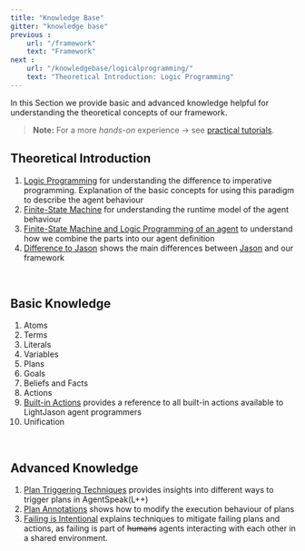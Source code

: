 ```yaml
---
title: "Knowledge Base"
gitter: "knowledge base"
previous :
    url: "/framework"
    text: "Framework"
next :
    url: "/knowledgebase/logicalprogramming/"
    text: "Theoretical Introduction: Logic Programming"
---
```


In this Section we provide basic and advanced knowledge helpful for understanding the theoretical concepts of our framework.

> **Note:** For a more *hands-on* experience $\to$ see [practical tutorials](/tutorials).

## Theoretical Introduction
  1. [Logic Programming](logicalprogramming) for understanding the difference to imperative programming. Explanation of the basic concepts for using this paradigm to describe the agent behaviour
  2. [Finite-State Machine](finitestatemachine) for understanding the runtime model of the agent behaviour
  3. [Finite-State Machine and Logic Programming of an agent](agent) to understand how we combine the parts into our agent definition
  4. [Difference to Jason](differencetojason) shows the main differences between [Jason](http://jason.sourceforge.net) and our framework


<br>

## Basic Knowledge
  1. Atoms
  2. Terms
  3. Literals
  4. Variables
  5. Plans
  6. Goals
  7. Beliefs and Facts
  8. Actions
  9. [Built-in Actions](builtinactions) provides a reference to all built-in actions available to LightJason agent programmers
  10. Unification

<br>

## Advanced Knowledge
  1. [Plan Triggering Techniques](triggering) provides insights into different ways to trigger plans in AgentSpeak(L++)
  2. [Plan Annotations](annotations) shows how to modify the execution behaviour of plans
  3. [Failing is Intentional](failing) explains techniques to mitigate failing plans and actions, as failing is part of ~~humans~~ agents interacting with each other in a shared environment.